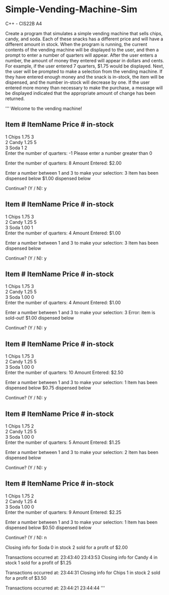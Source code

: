 # Simple-Vending-Machine-Sim
C++ - CIS22B A4

Create a program that simulates a simple vending machine that sells chips, candy, and soda. Each of these snacks has a different price and will have a different amount in stock. When the program is running, the current contents of the vending machine will 
be displayed to the user, and then a prompt to enter a number of quarters will appear. After the user enters a number, the amount of money they entered will appear in dollars and cents. For example, if the user entered 7 quarters, $1.75 would be displayed. Next, the user will be 
prompted to make a selection from the vending machine. If they have entered enough money and the snack is in-stock, the item will be dispensed, and the number in-stock will decrease by one. If the user entered more money than necessary to make the purchase, a message will be 
displayed indicated that the appropriate amount of change has been returned.

'''
Welcome to the vending machine!

Item #    ItemName  Price     # in-stock
----------------------------------------
1         Chips     1.75      3         
2         Candy     1.25      5         
3         Soda      1         2         
Enter the number of quarters: -1
Please enter a number greater than 0

Enter the number of quarters: 8
Amount Entered: $2.00

Enter a number between 1 and 3 to make your selection: 3
Item has been dispensed below
$1.00 dispensed below

Continue? (Y / N): y

Item #    ItemName  Price     # in-stock
----------------------------------------
1         Chips     1.75      3         
2         Candy     1.25      5         
3         Soda      1.00      1         
Enter the number of quarters: 4
Amount Entered: $1.00

Enter a number between 1 and 3 to make your selection: 3
Item has been dispensed below

Continue? (Y / N): y

Item #    ItemName  Price     # in-stock
----------------------------------------
1         Chips     1.75      3         
2         Candy     1.25      5         
3         Soda      1.00      0         
Enter the number of quarters: 4
Amount Entered: $1.00

Enter a number between 1 and 3 to make your selection: 3
Error: item is sold-out!
$1.00 dispensed below

Continue? (Y / N): y

Item #    ItemName  Price     # in-stock
----------------------------------------
1         Chips     1.75      3         
2         Candy     1.25      5         
3         Soda      1.00      0         
Enter the number of quarters: 10
Amount Entered: $2.50

Enter a number between 1 and 3 to make your selection: 1
Item has been dispensed below
$0.75 dispensed below

Continue? (Y / N): y

Item #    ItemName  Price     # in-stock
----------------------------------------
1         Chips     1.75      2         
2         Candy     1.25      5         
3         Soda      1.00      0         
Enter the number of quarters: 5
Amount Entered: $1.25

Enter a number between 1 and 3 to make your selection: 2
Item has been dispensed below

Continue? (Y / N): y

Item #    ItemName  Price     # in-stock
----------------------------------------
1         Chips     1.75      2         
2         Candy     1.25      4         
3         Soda      1.00      0         
Enter the number of quarters: 9
Amount Entered: $2.25

Enter a number between 1 and 3 to make your selection: 1
Item has been dispensed below
$0.50 dispensed below

Continue? (Y / N): n

Closing info for Soda
0 in stock
2 sold for a profit of $2.00

Transactions occurred at:
        23:43:40
        23:43:53
Closing info for Candy
4 in stock
1 sold for a profit of $1.25

Transactions occurred at:
        23:44:31
Closing info for Chips
1 in stock
2 sold for a profit of $3.50

Transactions occurred at:
        23:44:21
        23:44:44
'''

